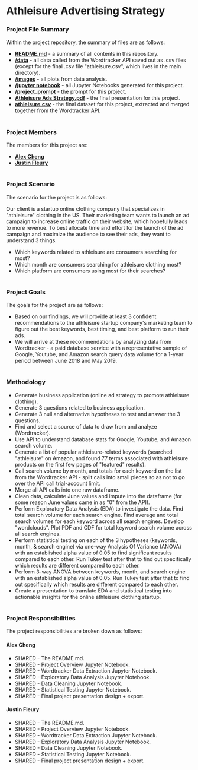 # Athleisure Advertising Strategy

### Project File Summary
Within the project repository, the summary of files are as follows:
   - <b>[README.md](README.md)</b> - a summary of all contents in this repository.
   - <b>[/data](/data)</b> - all data called from the Wordtracker API saved out as .csv files (except for the final .csv file "athleisure.csv", which lives  in the main directory).
   - <b>[/images](/images)</b> - all plots from data analysis.
   - <b>[/jupyter notebook](https://github.com/jfleury20/athleisure-ads-strategy/tree/master/jupyter_notebook)</b> - all Jupyter Notebooks generated for this project.
   - <b>[/project_prompt](/project_prompt)</b> - the prompt for this project.
   - <b>[Athleisure Ads Strategy.pdf](https://github.com/jfleury20/athleisure-ads-strategy/blob/master/Athleisure%20Ads%20Strategy.pdf)</b> - the final presentation for this project.
   - <b>[athleisure.csv](athleisure.csv)</b> - the final dataset for this project, extracted and merged together from the Wordtracker API.

#
### Project Members
The members for this project are:

   - <b>[Alex Cheng](https://github.com/alexwcheng)</b>
   - <b>[Justin Fleury](https://github.com/jfleury20)</b>

#
### Project Scenario
The scenario for the project is as follows:

Our client is a startup online clothing company that specializes in "athleisure" clothing in the US. Their marketing team wants to launch an ad campaign to increase online traffic on their website, which hopefully leads to more revenue. To best allocate time and effort for the launch of the ad campaign and maximize the audience to see their ads, they want to understand 3 things. 

   - Which keywords related to athleisure are consumers searching for most?
   - Which month are consumers searching for athleisure clothing most?
   - Which platform are consumers using most for their searches?

#
### Project Goals
The goals for the project are as follows:

   -  Based on our findings, we will provide at least 3 confident recommendations to the athleisure startup company's marketing team to figure out the best keywords, best timing, and best platform to run their ads.
   -  We will arrive at these recommendations by analyzing data from Wordtracker - a paid database service with a representative sample of Google, Youtube, and Amazon search query data volume for a 1-year period between June 2018 and May 2019.

#
### Methodology 
   -  Generate business application (online ad strategy to promote athleisure clothing).
   -  Generate 3 questions related to business application.
   -  Generate 3 null and alternative hypotheses to test and answer the 3 questions.
   -  Find and select a source of data to draw from and analyze (Wordtracker).
   -  Use API to understand database stats for Google, Youtube, and Amazon search volume.
   -  Generate a list of popular athleisure-related keywords (searched "athleisure" on Amazon, and found 77 terms associated with athleisure products on the first few pages of "featured" results).
   -  Call search volume by month, and totals for each keyword on the list from the Wordtracker API - split calls into small pieces so as not to go over the API call trial-account limit.
   -  Merge all API calls into one raw dataframe.
   -  Clean data, calculate June values and impute into the dataframe (for some reason June values came in as "0" from the API).
   -  Perform Exploratory Data Analysis (EDA) to investigate the data. Find total search volume for each search engine. Find average and total search volumes for each keyword across all search engines. Develop "wordclouds". Plot PDF and CDF for total keyword search volume across all search engines.
   -  Perform statistical testing on each of the 3 hypotheses (keywords, month, & search engine) via one-way Analysis Of Variance (ANOVA) with an established alpha value of 0.05 to find significant results compared to each other. Run Tukey test after that to find out specifically which results are different compared to each other.
   -  Perform 3-way ANOVA between keywords, month, and search engine with an established alpha value of 0.05. Run Tukey test after that to find out specifically which results are different compared to each other.
   -  Create a presentation to translate EDA and statistical testing into actionable insights for the online athleisure clothing startup. 

#
### Project Responsibilities
The project responsibilities are broken down as follows:

#### Alex Cheng
   -  SHARED - The README.md.
   -  SHARED - Project Overview Jupyter Notebook.
   -  SHARED - Wordtracker Data Extraction Jupyter Notebook.
   -  SHARED - Exploratory Data Analysis Jupyter Notebook.
   -  SHARED - Data Cleaning Jupyter Notebook.
   -  SHARED - Statistical Testing Jupyter Notebook.
   -  SHARED - Final project presentation design + export.

#### Justin Fleury
   -  SHARED - The README.md.
   -  SHARED - Project Overview Jupyter Notebook.
   -  SHARED - Wordtracker Data Extraction Jupyter Notebook.
   -  SHARED - Exploratory Data Analysis Jupyter Notebook.
   -  SHARED - Data Cleaning Jupyter Notebook.
   -  SHARED - Statistical Testing Jupyter Notebook.
   -  SHARED - Final project presentation design + export.
